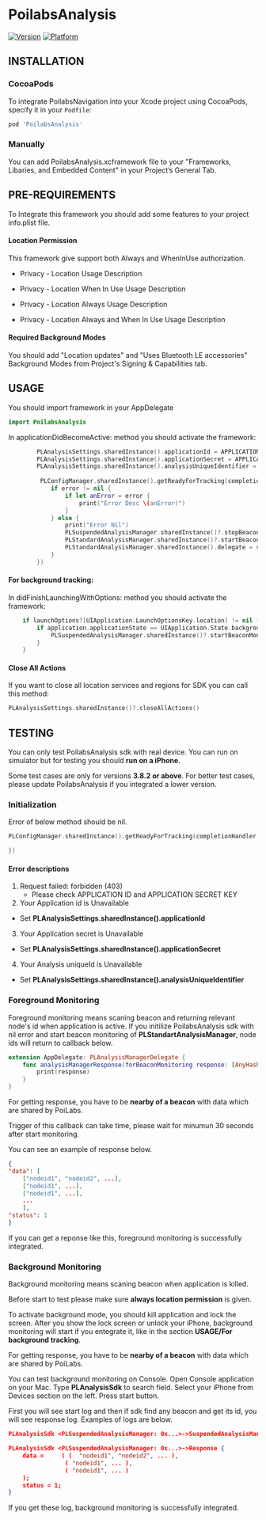 # PoilabsAnalysis

[![Version](https://img.shields.io/cocoapods/v/PoilabsAnalysis.svg?style=flat)](https://cocoapods.org/pods/PoilabsNavigation)
[![Platform](https://img.shields.io/cocoapods/p/PoilabsAnalysis.svg?style=flat)](https://cocoapods.org/pods/PoilabsNavigation)

## INSTALLATION

### CocoaPods

To integrate PoilabsNavigation into your Xcode project using CocoaPods, specify it in your `Podfile`:

```ruby
pod 'PoilabsAnalysis'
```
### Manually
You can add PoilabsAnalysis.xcframework file to your "Frameworks, Libaries, and Embedded Content" in your Project’s General Tab.
## PRE-REQUIREMENTS
To Integrate this framework you should add some features to your project info.plist file.

#### Location Permission
This framework give support both Always and WhenInUse authorization.
 - Privacy - Location Usage Description

 - Privacy - Location When In Use Usage Description

 - Privacy - Location Always Usage Description

- Privacy - Location Always and When In Use Usage Description

#### Required Background Modes

You should add "Location updates" and "Uses Bluetooth LE accessories" Background Modes from Project's Signing & Capabilities tab.

## USAGE

You should import framework in your AppDelegate

```swift
import PoilabsAnalysis
```

In applicationDidBecomeActive: method you should activate the framework:

```swift
        PLAnalysisSettings.sharedInstance().applicationId = APPLICATION_ID
        PLAnalysisSettings.sharedInstance().applicationSecret = APPLICATION_SECRET_KEY
        PLAnalysisSettings.sharedInstance().analysisUniqueIdentifier = UNIQUE_ID
        
         PLConfigManager.sharedInstance().getReadyForTracking(completionHandler: { error in
            if error != nil {
                if let anError = error {
                    print("Error Desc \(anError)")
                }
            } else {
                print("Error Nil")
                PLSuspendedAnalysisManager.sharedInstance()?.stopBeaconMonitoring()
                PLStandardAnalysisManager.sharedInstance()?.startBeaconMonitoring()
                PLStandardAnalysisManager.sharedInstance().delegate = self as? PLAnalysisManagerDelegate
            }
        })
```

#### For background tracking:

In didFinishLaunchingWithOptions:  method you should activate the framework:

```swift
    if launchOptions?[UIApplication.LaunchOptionsKey.location] != nil {
        if application.applicationState == UIApplication.State.background {
            PLSuspendedAnalysisManager.sharedInstance()?.startBeaconMonitoring()
        }
    }
```

#### Close All Actions
If you want to close all location services and regions for SDK you can call this method:

```swift
PLAnalysisSettings.sharedInstance()?.closeAllActions()
```

## TESTING

You can only test PoilabsAnalysis sdk with real device. You can run on simulator but for testing you should **run on a iPhone**.

Some test cases are only for versions **3.8.2 or above**. For better test cases, please update PoilabsAnalysis if you integrated a lower version.

### Initialization

Error of below method should be nil. 

```swift
PLConfigManager.sharedInstance().getReadyForTracking(completionHandler: { error in

})        
```
#### Error descriptions

1. Request failed: forbidden (403)
	* Please check APPLICATION ID and APPLICATION SECRET KEY
2. Your Application id is Unavailable
 * Set **PLAnalysisSettings.sharedInstance().applicationId**
3. Your Application secret is Unavailable
 * Set **PLAnalysisSettings.sharedInstance().applicationSecret**
4. Your Analysis uniqueId is Unavailable
 * Set **PLAnalysisSettings.sharedInstance().analysisUniqueIdentifier**


### Foreground Monitoring

Foreground monitoring means scaning beacon and returning relevant node's id when application is active. If you initilize PoilabsAnalysis sdk with nil error and start beacon monitoring of **PLStandartAnalysisManager**, node ids will return to callback below. 


```swift
extension AppDelegate: PLAnalysisManagerDelegate {
    func analysisManagerResponse(forBeaconMonitoring response: [AnyHashable : Any]!) {
        print(response)
    }
}
```

For getting response, you have to be **nearby of a beacon** with data which are shared by PoiLabs.

Trigger of this callback can take time, please wait for minumun 30 seconds after start monitoring. 

You can see an example of response below.

```json
{
"data": [
    ["nodeid1", "nodeid2", ...],
    ["nodeid1", ...],
    ["nodeid1", ...],
    ...
    ], 
"status": 1
}
```

If you can get a reponse like this, foreground monitoring is successfully integrated.

### Background Monitoring

Background monitoring means scaning beacon when application is killed. 

Before start to test please make sure **always location permission** is given.

To activate background mode, you should kill application and lock the screen. After you show the lock screen or unlock your iPhone, background monitoring will start if you entegrate it, like in the section **USAGE/For background tracking**.

For getting response, you have to be **nearby of a beacon** with data which are shared by PoiLabs.

You can test background monitoring on Console. Open Console application on your Mac. Type **PLAnalysisSdk** to search field. Select your iPhone from Devices section on the left. Press start button.

First you will see start log and then if sdk find any beacon and get its id, you will see response log. Examples of logs are below.

```json
PLAnalysisSdk <PLSuspendedAnalysisManager: 0x...>->SuspendedAnalysisManager startBeaconMonitoring

PLAnalysisSdk <PLSuspendedAnalysisManager: 0x...>->Response {
    data =     ( (  "nodeid1", "nodeid2", ... ),
                ( "nodeid1", ... ),
                ( "nodeid1", ... )
    );
    status = 1;
}
```
If you get these log, background monitoring is successfully integrated.
